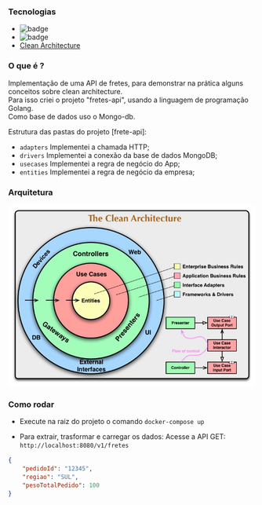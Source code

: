 ### Tecnologias

- <img src="https://badges.aleen42.com/src/golang.svg" alt="badge"/> 
- <img src="https://badges.aleen42.com/src/docker.svg" alt="badge"/> 
- [Clean Architecture](https://blog.cleancoder.com/uncle-bob/2012/08/13/the-clean-architecture.html)

### O que é ?
Implementação de uma API de fretes, para demonstrar na prática alguns conceitos sobre clean architecture.\
Para isso criei o projeto "fretes-api", usando a linguagem de programação Golang.\
Como base de dados uso o Mongo-db.

Estrutura das pastas do projeto [frete-api]:
- `adapters` Implementei a chamada HTTP;
- `drivers`  Implementei a conexão da base de dados MongoDB;
- `usecases` Implementei a regra de negócio do App;
- `entities` Implementei a regra de negócio da empresa;


### Arquitetura
![](https://github.com/lucianoortizsilva/clean-architecture/blob/main/static/clean-architecture.jpg?raw=true)

### Como rodar
- Execute na raiz do projeto o comando `docker-compose up`

- Para extrair, trasformar e carregar os dados:
Acesse a API GET: ` http://localhost:8080/v1/fretes`

```json
{
	"pedidoId": "12345",
	"regiao": "SUL",	
	"pesoTotalPedido": 100
}
```
